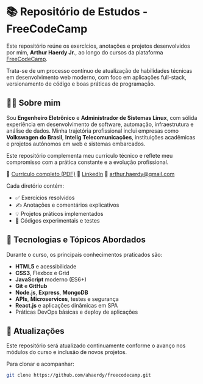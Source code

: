 # 📚 Repositório de Estudos - FreeCodeCamp 

Este repositório reúne os exercícios, anotações e projetos desenvolvidos por mim, **Arthur Haerdy Jr.**, ao longo do cursos da plataforma [FreeCodeCamp](https://www.freecodecamp.org/).

Trata-se de um processo contínuo de atualização de habilidades técnicas em desenvolvimento web moderno, com foco em aplicações full-stack, versionamento de código e boas práticas de programação.

## 👨‍💻 Sobre mim

Sou **Engenheiro Eletrônico** e **Administrador de Sistemas Linux**, com sólida experiência em desenvolvimento de software, automação, infraestrutura e análise de dados. Minha trajetória profissional inclui empresas como **Volkswagen do Brasil**, **Intelig Telecomunicações**, instituições acadêmicas e projetos autônomos em web e sistemas embarcados.

Este repositório complementa meu currículo técnico e reflete meu compromisso com a prática constante e a evolução profissional.

📄 [Currículo completo (PDF)](./Curriculo_Arthur_Tipo_01_Versao_2.5.pdf)
🔗 [LinkedIn](https://www.linkedin.com/in/arthur-haerdy-jr/)
📧 arthur.haerdy@gmail.com

Cada diretório contém:

- ✅ Exercícios resolvidos  
- ✍️ Anotações e comentários explicativos  
- 💡 Projetos práticos implementados  
- 🔧 Códigos experimentais e testes  

## 🧱 Tecnologias e Tópicos Abordados

Durante o curso, os principais conhecimentos praticados são:

- **HTML5** e acessibilidade  
- **CSS3**, Flexbox e Grid  
- **JavaScript** moderno (ES6+)  
- **Git** e **GitHub**  
- **Node.js**, **Express**, **MongoDB**  
- **APIs**, **Microservices**, testes e segurança  
- **React.js** e aplicações dinâmicas em SPA  
- Práticas DevOps básicas e deploy de aplicações  

## 🔄 Atualizações

Este repositório será atualizado continuamente conforme o avanço nos módulos do curso e inclusão de novos projetos.

Para clonar e acompanhar:

```bash
git clone https://github.com/ahaerdy/freecodecamp.git


